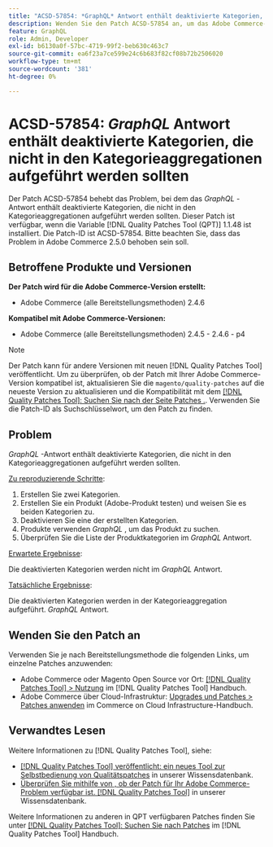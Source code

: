 ```yaml
---
title: "ACSD-57854: *GraphQL* Antwort enthält deaktivierte Kategorien, die nicht in Kategorieaggregationen aufgeführt werden sollten"
description: Wenden Sie den Patch ACSD-57854 an, um das Adobe Commerce-Problem zu beheben, bei dem die * GraphQL*-Antwort deaktivierte Kategorien enthält, die nicht in den Kategorieaggregationen aufgeführt werden sollten.
feature: GraphQL
role: Admin, Developer
exl-id: b6130a0f-57bc-4719-99f2-beb630c463c7
source-git-commit: ea6f23a7ce599e24c6b683f82cf08b72b2506020
workflow-type: tm+mt
source-wordcount: '381'
ht-degree: 0%

---
```


# ACSD-57854: *GraphQL* Antwort enthält deaktivierte Kategorien, die nicht in den Kategorieaggregationen aufgeführt werden sollten

Der Patch ACSD-57854 behebt das Problem, bei dem das *GraphQL* -Antwort enthält deaktivierte Kategorien, die nicht in den Kategorieaggregationen aufgeführt werden sollten. Dieser Patch ist verfügbar, wenn die Variable [!DNL Quality Patches Tool (QPT)] 1.1.48 ist installiert. Die Patch-ID ist ACSD-57854. Bitte beachten Sie, dass das Problem in Adobe Commerce 2.5.0 behoben sein soll.

## Betroffene Produkte und Versionen

**Der Patch wird für die Adobe Commerce-Version erstellt:**

* Adobe Commerce (alle Bereitstellungsmethoden) 2.4.6

**Kompatibel mit Adobe Commerce-Versionen:**

* Adobe Commerce (alle Bereitstellungsmethoden) 2.4.5 - 2.4.6 - p4

>[!NOTE]
>
>Der Patch kann für andere Versionen mit neuen [!DNL Quality Patches Tool] veröffentlicht. Um zu überprüfen, ob der Patch mit Ihrer Adobe Commerce-Version kompatibel ist, aktualisieren Sie die `magento/quality-patches` auf die neueste Version zu aktualisieren und die Kompatibilität mit dem [[!DNL Quality Patches Tool]: Suchen Sie nach der Seite Patches .](https://experienceleague.adobe.com/tools/commerce-quality-patches/index.html). Verwenden Sie die Patch-ID als Suchschlüsselwort, um den Patch zu finden.

## Problem

*GraphQL* -Antwort enthält deaktivierte Kategorien, die nicht in den Kategorieaggregationen aufgeführt werden sollten.

<u>Zu reproduzierende Schritte</u>:

1. Erstellen Sie zwei Kategorien.
1. Erstellen Sie ein Produkt (Adobe-Produkt testen) und weisen Sie es beiden Kategorien zu.
1. Deaktivieren Sie eine der erstellten Kategorien.
1. Produkte verwenden *GraphQL* , um das Produkt zu suchen.
1. Überprüfen Sie die Liste der Produktkategorien im *GraphQL* Antwort.

<u>Erwartete Ergebnisse</u>:

Die deaktivierten Kategorien werden nicht im *GraphQL* Antwort.

<u>Tatsächliche Ergebnisse</u>:

Die deaktivierten Kategorien werden in der Kategorieaggregation aufgeführt. *GraphQL* Antwort.

## Wenden Sie den Patch an

Verwenden Sie je nach Bereitstellungsmethode die folgenden Links, um einzelne Patches anzuwenden:

* Adobe Commerce oder Magento Open Source vor Ort: [[!DNL Quality Patches Tool] > Nutzung](https://experienceleague.adobe.com/docs/commerce-operations/tools/quality-patches-tool/usage.html) im [!DNL Quality Patches Tool] Handbuch.
* Adobe Commerce über Cloud-Infrastruktur: [Upgrades und Patches > Patches anwenden](https://experienceleague.adobe.com/docs/commerce-cloud-service/user-guide/develop/upgrade/apply-patches.html) im Commerce on Cloud Infrastructure-Handbuch.

## Verwandtes Lesen

Weitere Informationen zu [!DNL Quality Patches Tool], siehe:

* [[!DNL Quality Patches Tool] veröffentlicht: ein neues Tool zur Selbstbedienung von Qualitätspatches](/help/announcements/adobe-commerce-announcements/magento-quality-patches-released-new-tool-to-self-serve-quality-patches.md) in unserer Wissensdatenbank.
* [Überprüfen Sie mithilfe von , ob der Patch für Ihr Adobe Commerce-Problem verfügbar ist. [!DNL Quality Patches Tool]](/help/support-tools/patches-available-in-qpt-tool/check-patch-for-magento-issue-with-magento-quality-patches.md) in unserer Wissensdatenbank.

Weitere Informationen zu anderen in QPT verfügbaren Patches finden Sie unter [[!DNL Quality Patches Tool]: Suchen Sie nach Patches](https://experienceleague.adobe.com/tools/commerce-quality-patches/index.html) im [!DNL Quality Patches Tool] Handbuch.

